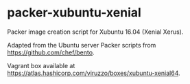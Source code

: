 # packer-xubuntu-xenial
Packer image creation script for Xubuntu 16.04 (Xenial Xerus).

Adapted from the Ubuntu server Packer scripts from https://github.com/chef/bento.

Vagrant box available at https://atlas.hashicorp.com/viruzzo/boxes/xubuntu-xenial64.
